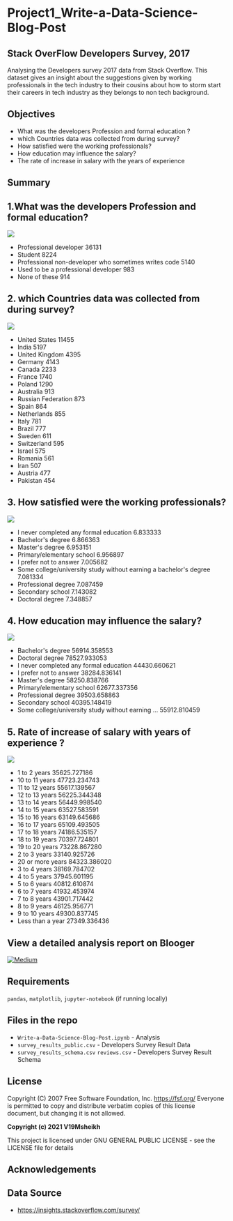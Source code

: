# Project1_Write-a-Data-Science-Blog-Post

## Stack OverFlow Developers Survey, 2017

Analysing the Developers survey 2017 data from Stack Overflow. This dataset gives an insight about the suggestions given by working professionals in the tech industry to their cousins about how to storm start their careers in tech industry as they belongs to non tech background.

## Objectives
- What was the developers Profession and formal education ?
- which Countries data was collected from during survey?
- How satisfied were the working professionals?
- How education may influence the salary?
- The rate of increase in salary with the years of experience

## Summary
## 1.What was the developers Profession and formal education?
![](Screenshots/1.png)

- Professional developer                                  36131
- Student                                                  8224
- Professional non-developer who sometimes writes code     5140
- Used to be a professional developer                       983
- None of these                                             914

## 2. which Countries data was collected from during survey?
![](Screenshots/2.png)

- United States         11455
- India                  5197
- United Kingdom         4395
- Germany                4143
- Canada                 2233
- France                 1740
- Poland                 1290
- Australia               913
- Russian Federation      873
- Spain                   864
- Netherlands             855
- Italy                   781
- Brazil                  777
- Sweden                  611
- Switzerland             595
- Israel                  575
- Romania                 561
- Iran                    507
- Austria                 477
- Pakistan                454



## 3. How satisfied were the working professionals?
![](Screenshots/3.png)

- I never completed any formal education                               6.833333
- Bachelor's degree                                                    6.866363
- Master's degree                                                      6.953151
- Primary/elementary school                                            6.956897
- I prefer not to answer                                               7.005682
- Some college/university study without earning a bachelor's degree    7.081334
- Professional degree                                                  7.087459
- Secondary school                                                     7.143082
- Doctoral degree                                                      7.348857

## 4. How education may influence the salary?
![](Screenshots/4.png)

-	Bachelor's degree	56914.358553
-	Doctoral degree	78527.933053
-	I never completed any formal education	44430.660621
-	I prefer not to answer	38284.836141
-	Master's degree	58250.838766
-	Primary/elementary school	62677.337356
-	Professional degree	39503.658863
-	Secondary school	40395.148419
-	Some college/university study without earning ...	55912.810459

## 5. Rate of increase of salary with years of experience ?
![](Screenshots/5.png)

-	1 to 2 years	35625.727186
-	10 to 11 years	47723.234743
-	11 to 12 years	55617.139567
-	12 to 13 years	56225.344348
-	13 to 14 years	56449.998540
-	14 to 15 years	63527.583591
-	15 to 16 years	63149.645686
-	16 to 17 years	65109.493505
-	17 to 18 years	74186.535157
-	18 to 19 years	70397.724801
-	19 to 20 years	73228.867280
-	2 to 3 years	33140.925726
-	20 or more years	84323.386020
-	3 to 4 years	38169.784702
-	4 to 5 years	37945.601195
-	5 to 6 years	40812.610874
-	6 to 7 years	41932.453974
-	7 to 8 years	43901.717442
-	8 to 9 years	46125.956771
- 9 to 10 years	49300.837745
-	Less than a year	27349.336436
## View a detailed analysis report on Blooger
[![Medium](Screenshots/medium_logo.png)](https://medium.com/@rowhitswami/4-crunching-facts-of-stack-overflow-developer-survey-17-441eb082331f)

## Requirements
`pandas`, `matplotlib`, `jupyter-notebook` (if running locally)

## Files in the repo
- `Write-a-Data-Science-Blog-Post.ipynb` - Analysis
- `survey_results_public.csv` - Developers Survey Result Data
- `survey_results_schema.csv` `reviews.csv` - Developers Survey Result Schema

## License
Copyright (C) 2007 Free Software Foundation, Inc. <https://fsf.org/>
 Everyone is permitted to copy and distribute verbatim copies
 of this license document, but changing it is not allowed.
 
**Copyright (c) 2021 V19Msheikh**

This project is licensed under  GNU GENERAL PUBLIC LICENSE - see the LICENSE file for details

## Acknowledgements
## Data Source
- https://insights.stackoverflow.com/survey/
